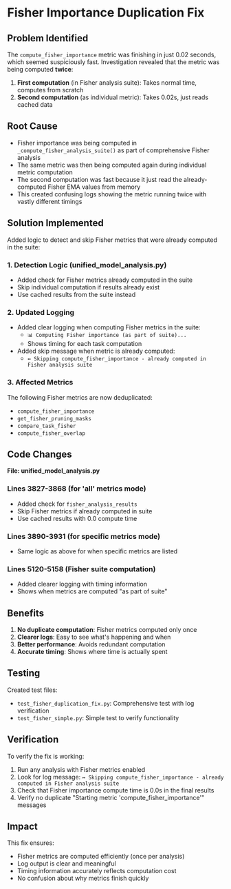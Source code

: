 # Fisher Importance Duplication Fix

## Problem Identified
The `compute_fisher_importance` metric was finishing in just 0.02 seconds, which seemed suspiciously fast. Investigation revealed that the metric was being computed **twice**:

1. **First computation** (in Fisher analysis suite): Takes normal time, computes from scratch
2. **Second computation** (as individual metric): Takes 0.02s, just reads cached data

## Root Cause
- Fisher importance was being computed in `_compute_fisher_analysis_suite()` as part of comprehensive Fisher analysis
- The same metric was then being computed again during individual metric computation
- The second computation was fast because it just read the already-computed Fisher EMA values from memory
- This created confusing logs showing the metric running twice with vastly different timings

## Solution Implemented
Added logic to detect and skip Fisher metrics that were already computed in the suite:

### 1. Detection Logic (unified_model_analysis.py)
- Added check for Fisher metrics already computed in the suite
- Skip individual computation if results already exist
- Use cached results from the suite instead

### 2. Updated Logging
- Added clear logging when computing Fisher metrics in the suite:
  - `📊 Computing Fisher importance (as part of suite)...`
  - Shows timing for each task computation
- Added skip message when metric is already computed:
  - `↔️ Skipping compute_fisher_importance - already computed in Fisher analysis suite`

### 3. Affected Metrics
The following Fisher metrics are now deduplicated:
- `compute_fisher_importance`
- `get_fisher_pruning_masks`
- `compare_task_fisher`
- `compute_fisher_overlap`

## Code Changes
**File: unified_model_analysis.py**

### Lines 3827-3868 (for 'all' metrics mode)
- Added check for `fisher_analysis_results`
- Skip Fisher metrics if already computed in suite
- Use cached results with 0.0 compute time

### Lines 3890-3931 (for specific metrics mode)
- Same logic as above for when specific metrics are listed

### Lines 5120-5158 (Fisher suite computation)
- Added clearer logging with timing information
- Shows when metrics are computed "as part of suite"

## Benefits
1. **No duplicate computation**: Fisher metrics computed only once
2. **Clearer logs**: Easy to see what's happening and when
3. **Better performance**: Avoids redundant computation
4. **Accurate timing**: Shows where time is actually spent

## Testing
Created test files:
- `test_fisher_duplication_fix.py`: Comprehensive test with log verification
- `test_fisher_simple.py`: Simple test to verify functionality

## Verification
To verify the fix is working:
1. Run any analysis with Fisher metrics enabled
2. Look for log message: `↔️ Skipping compute_fisher_importance - already computed in Fisher analysis suite`
3. Check that Fisher importance compute time is 0.0s in the final results
4. Verify no duplicate "Starting metric 'compute_fisher_importance'" messages

## Impact
This fix ensures:
- Fisher metrics are computed efficiently (once per analysis)
- Log output is clear and meaningful
- Timing information accurately reflects computation cost
- No confusion about why metrics finish quickly